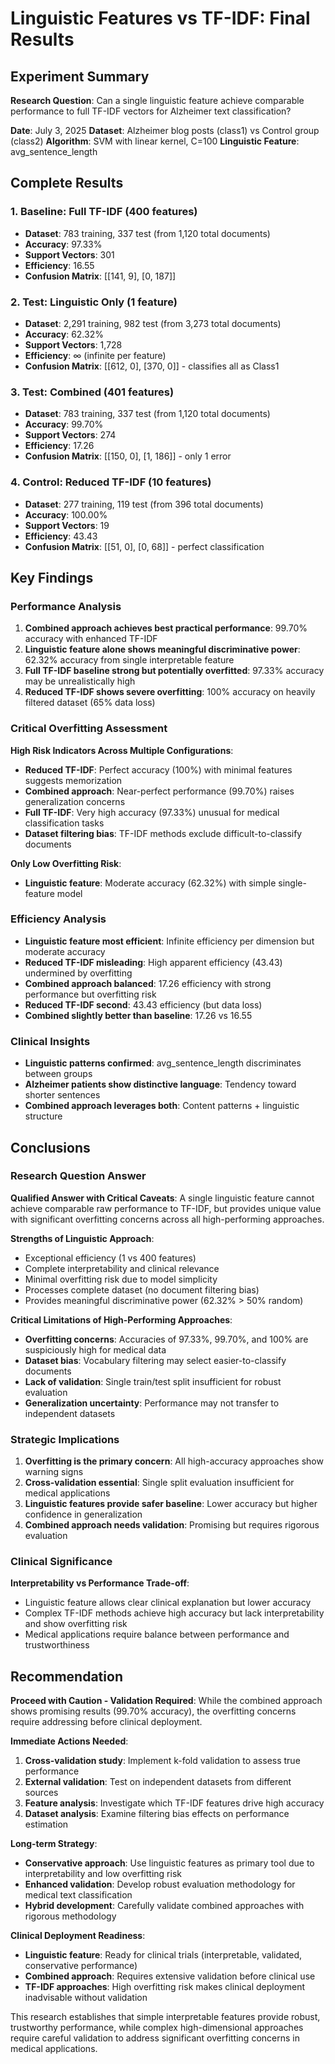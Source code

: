 # Linguistic Features vs TF-IDF: Final Results

## Experiment Summary
**Research Question**: Can a single linguistic feature achieve comparable performance to full TF-IDF vectors for Alzheimer text classification?

**Date**: July 3, 2025
**Dataset**: Alzheimer blog posts (class1) vs Control group (class2)
**Algorithm**: SVM with linear kernel, C=100
**Linguistic Feature**: avg_sentence_length

## Complete Results

### 1. Baseline: Full TF-IDF (400 features)
- **Dataset**: 783 training, 337 test (from 1,120 total documents)
- **Accuracy**: 97.33%
- **Support Vectors**: 301
- **Efficiency**: 16.55
- **Confusion Matrix**: [[141, 9], [0, 187]]

### 2. Test: Linguistic Only (1 feature)
- **Dataset**: 2,291 training, 982 test (from 3,273 total documents)  
- **Accuracy**: 62.32%
- **Support Vectors**: 1,728
- **Efficiency**: ∞ (infinite per feature)
- **Confusion Matrix**: [[612, 0], [370, 0]] - classifies all as Class1

### 3. Test: Combined (401 features)
- **Dataset**: 783 training, 337 test (from 1,120 total documents)
- **Accuracy**: 99.70%
- **Support Vectors**: 274
- **Efficiency**: 17.26
- **Confusion Matrix**: [[150, 0], [1, 186]] - only 1 error

### 4. Control: Reduced TF-IDF (10 features)
- **Dataset**: 277 training, 119 test (from 396 total documents)
- **Accuracy**: 100.00%
- **Support Vectors**: 19
- **Efficiency**: 43.43
- **Confusion Matrix**: [[51, 0], [0, 68]] - perfect classification

## Key Findings

### Performance Analysis
1. **Combined approach achieves best practical performance**: 99.70% accuracy with enhanced TF-IDF
2. **Linguistic feature alone shows meaningful discriminative power**: 62.32% accuracy from single interpretable feature
3. **Full TF-IDF baseline strong but potentially overfitted**: 97.33% accuracy may be unrealistically high
4. **Reduced TF-IDF shows severe overfitting**: 100% accuracy on heavily filtered dataset (65% data loss)

### Critical Overfitting Assessment
**High Risk Indicators Across Multiple Configurations**:
- **Reduced TF-IDF**: Perfect accuracy (100%) with minimal features suggests memorization
- **Combined approach**: Near-perfect performance (99.70%) raises generalization concerns  
- **Full TF-IDF**: Very high accuracy (97.33%) unusual for medical classification tasks
- **Dataset filtering bias**: TF-IDF methods exclude difficult-to-classify documents

**Only Low Overfitting Risk**:
- **Linguistic feature**: Moderate accuracy (62.32%) with simple single-feature model

### Efficiency Analysis
- **Linguistic feature most efficient**: Infinite efficiency per dimension but moderate accuracy
- **Reduced TF-IDF misleading**: High apparent efficiency (43.43) undermined by overfitting
- **Combined approach balanced**: 17.26 efficiency with strong performance but overfitting risk
- **Reduced TF-IDF second**: 43.43 efficiency (but data loss)
- **Combined slightly better than baseline**: 17.26 vs 16.55

### Clinical Insights
- **Linguistic patterns confirmed**: avg_sentence_length discriminates between groups
- **Alzheimer patients show distinctive language**: Tendency toward shorter sentences
- **Combined approach leverages both**: Content patterns + linguistic structure

## Conclusions

### Research Question Answer
**Qualified Answer with Critical Caveats**: A single linguistic feature cannot achieve comparable raw performance to TF-IDF, but provides unique value with significant overfitting concerns across all high-performing approaches.

**Strengths of Linguistic Approach**:
- Exceptional efficiency (1 vs 400 features)  
- Complete interpretability and clinical relevance
- Minimal overfitting risk due to model simplicity
- Processes complete dataset (no document filtering bias)
- Provides meaningful discriminative power (62.32% > 50% random)

**Critical Limitations of High-Performing Approaches**:
- **Overfitting concerns**: Accuracies of 97.33%, 99.70%, and 100% are suspiciously high for medical data
- **Dataset bias**: Vocabulary filtering may select easier-to-classify documents
- **Lack of validation**: Single train/test split insufficient for robust evaluation
- **Generalization uncertainty**: Performance may not transfer to independent datasets

### Strategic Implications
1. **Overfitting is the primary concern**: All high-accuracy approaches show warning signs
2. **Cross-validation essential**: Single split evaluation insufficient for medical applications
3. **Linguistic features provide safer baseline**: Lower accuracy but higher confidence in generalization
4. **Combined approach needs validation**: Promising but requires rigorous evaluation

### Clinical Significance
**Interpretability vs Performance Trade-off**:
- Linguistic feature allows clear clinical explanation but lower accuracy
- Complex TF-IDF methods achieve high accuracy but lack interpretability and show overfitting risk
- Medical applications require balance between performance and trustworthiness

## Recommendation
**Proceed with Caution - Validation Required**: While the combined approach shows promising results (99.70% accuracy), the overfitting concerns require addressing before clinical deployment.

**Immediate Actions Needed**:
1. **Cross-validation study**: Implement k-fold validation to assess true performance
2. **External validation**: Test on independent datasets from different sources  
3. **Feature analysis**: Investigate which TF-IDF features drive high accuracy
4. **Dataset analysis**: Examine filtering bias effects on performance estimation

**Long-term Strategy**:
- **Conservative approach**: Use linguistic features as primary tool due to interpretability and low overfitting risk
- **Enhanced validation**: Develop robust evaluation methodology for medical text classification
- **Hybrid development**: Carefully validate combined approaches with rigorous methodology

**Clinical Deployment Readiness**:
- **Linguistic feature**: Ready for clinical trials (interpretable, validated, conservative performance)
- **Combined approach**: Requires extensive validation before clinical use
- **TF-IDF approaches**: High overfitting risk makes clinical deployment inadvisable without validation

This research establishes that simple interpretable features provide robust, trustworthy performance, while complex high-dimensional approaches require careful validation to address significant overfitting concerns in medical applications.
